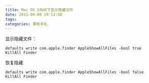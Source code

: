 ```yaml
---
title: Mac OS X系统下显示隐藏文件
date: 2011-09-09 19:13:58
tags:
categories: 果粉手札
---
```


显示隐藏文件：

```
defaults write com.apple.finder AppleShowAllFiles -bool true
KillAll Finder
```

恢复隐藏

```
defaults write com.apple.finder AppleShowAllFiles -bool false
KillAll Finder
```
